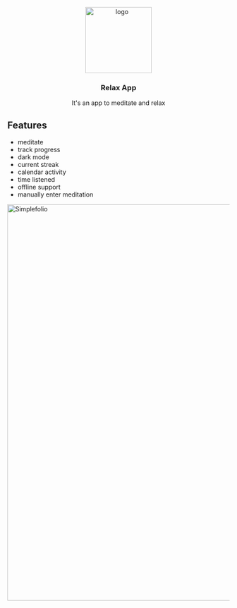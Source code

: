 <p align="center">
  <img src="https://avatars.githubusercontent.com/u/88053790" alt="logo" height="150"/>
</p>
<h3 align="center">
  Relax App
</h3>
<p align="center">
  It's an app to meditate and relax
</p>


## Features

- meditate
- track progress
- dark mode
- current streak
- calendar activity
- time listened
- offline support
- manually enter meditation

<img src="https://github.com/Orlando17544/Portafolio/blob/main/src/assets/relaxApp.gif" alt="Simplefolio" width="900px" />
